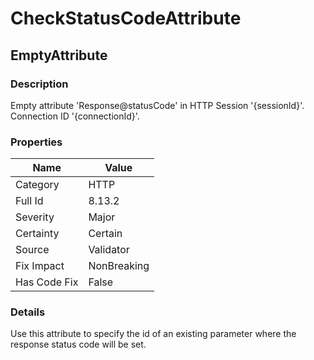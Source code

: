 ﻿---  
uid: Validator_8_13_2  
---

# CheckStatusCodeAttribute

## EmptyAttribute

### Description

Empty attribute 'Response@statusCode' in HTTP Session '{sessionId}'. Connection ID '{connectionId}'.

### Properties

| Name         | Value       |
| ------------ | ----------- |
| Category     | HTTP        |
| Full Id      | 8.13.2      |
| Severity     | Major       |
| Certainty    | Certain     |
| Source       | Validator   |
| Fix Impact   | NonBreaking |
| Has Code Fix | False       |

### Details

Use this attribute to specify the id of an existing parameter where the response status code will be set.
